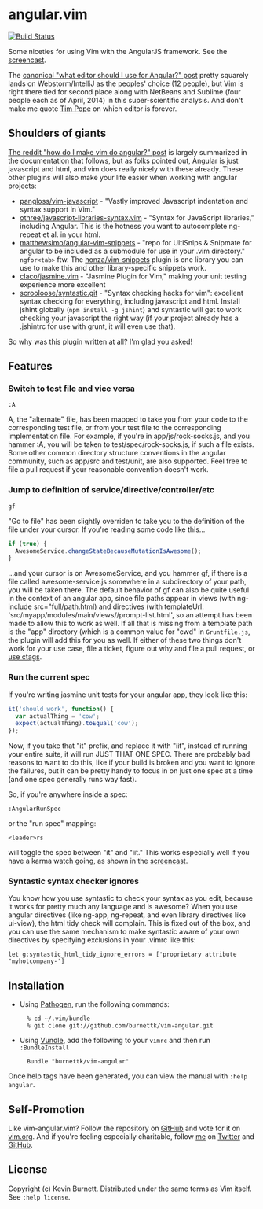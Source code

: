 # angular.vim

[![Build Status](https://travis-ci.org/burnettk/vim-angular.svg)](https://travis-ci.org/burnettk/vim-angular)

Some niceties for using Vim with the AngularJS framework. See the [screencast][screencast].

The [canonical "what editor should I use for Angular?" post][editorchoice]
pretty squarely lands on Webstorm/IntelliJ as the peoples' choice 
(12 people), but Vim is right there tied for second place along with
NetBeans and Sublime (four people each as of April, 2014) in this
super-scientific analysis. And don't make me quote [Tim Pope][tpope] on
which editor is forever.

## Shoulders of giants

[The reddit "how do I make vim do angular?" post][reddit] is largely
summarized in the documentation that follows, but as folks pointed out,
Angular is just javascript and html, and vim
does really nicely with these already. These other plugins will
also make your life easier when working with angular projects:

 * [pangloss/vim-javascript][vim-javascript] - "Vastly improved Javascript indentation and syntax support in Vim."
 * [othree/javascript-libraries-syntax.vim][javascript-libraries-syntax.vim] - "Syntax for JavaScript libraries," including Angular. This is the hotness you want to autocomplete ng-repeat et al. in your html.
 * [matthewsimo/angular-vim-snippets][angular-vim-snippets] - "repo for UltiSnips & Snipmate for angular to be included as a submodule for use in your .vim directory." `ngfor<tab>` ftw. The [honza/vim-snippets][vim-snippets] plugin is one library you can use to make this and other library-specific snippets work.
 * [claco/jasmine.vim][jasmine.vim] - "Jasmine Plugin for Vim," making your unit testing experience more excellent
 * [scrooloose/syntastic.git][syntastic] - "Syntax checking hacks for vim": excellent syntax checking for everything, including javascript and html. Install jshint globally (`npm install -g jshint`) and syntastic will get to work checking your javascript the right way (if your project already has a .jshintrc for use with grunt, it will even use that).

So why was this plugin written at all? I'm glad you asked!

## Features

### Switch to test file and vice versa

    :A

A, the "alternate" file, has been mapped to take you from your code to the
corresponding test file, or from your test file to the corresponding
implementation file. For example, if you're in app/js/rock-socks.js, and 
you hammer :A, you will be taken to test/spec/rock-socks.js, if such a file
exists. Some other common directory structure conventions in the angular 
community, such as app/src and test/unit, are also supported. Feel free to 
file a pull request if your reasonable convention doesn't work.

### Jump to definition of service/directive/controller/etc

    gf

"Go to file" has been slightly overriden to take you to the definition of
the file under your cursor. If you're reading some code like this...

```javascript
if (true) {
  AwesomeService.changeStateBecauseMutationIsAwesome();
}
```

...and your cursor is on AwesomeService, and you hammer gf, if there is a
file called awesome-service.js somewhere in a subdirectory of your path,
you will be taken there. The default behavior of gf can also be quite
useful in the context of an angular app, since file paths appear in views
(with ng-include src="full/path.html) and directives (with templateUrl: 
'src/myapp/modules/main/views//prompt-list.html', so an
attempt has been made to allow this to work as well. If all that is missing
from a template path is the "app" directory (which is a common value for
"cwd" in `Gruntfile.js`, the plugin will add this for you as well. If either
of these two things don't work for your use case, file a ticket, figure
out why and file a pull request, or [use ctags][ctags].

### Run the current spec

If you're writing jasmine unit tests for your angular app, they look like
this:

```javascript
it('should work', function() {
  var actualThing = 'cow';
  expect(actualThing).toEqual('cow');
});

```

Now, if you take that "it" prefix, and replace it with "iit", instead of
running your entire suite, it will run JUST THAT ONE SPEC. There are
probably bad reasons to want to do this, like if your build is broken
and you want to ignore the failures, but it can be pretty handy to
focus in on just one spec at a time (and one spec generally runs way fast).

So, if you're anywhere inside a spec:

    :AngularRunSpec
    
or the "run spec" mapping:

    <leader>rs
    
will toggle the spec between "it" and "iit." This works especially well if
you have a karma watch going, as shown in the [screencast][screencast].

### Syntastic syntax checker ignores

You know how you use syntastic to check your syntax as you edit, because
it works for pretty much any language and is awesome? When you use angular
directives (like ng-app, ng-repeat, and even library directives like
ui-view), the html tidy check will complain. This is fixed out of the box,
and you can use the same mechanism to make syntastic aware of your own
directives by specifying exclusions in your .vimrc like this:

```
let g:syntastic_html_tidy_ignore_errors = ['proprietary attribute "myhotcompany-']
```

## Installation

* Using [Pathogen][pathogen], run the following commands:

        % cd ~/.vim/bundle
        % git clone git://github.com/burnettk/vim-angular.git

* Using [Vundle][vundle], add the following to your `vimrc` and then run
  `:BundleInstall`

        Bundle "burnettk/vim-angular"

Once help tags have been generated, you can view the manual with
`:help angular`.

## Self-Promotion

Like vim-angular.vim? Follow the repository on [GitHub][project] and vote
for it on [vim.org][vimorgscript].  And if you're feeling especially
charitable, follow [me][mysite] on [Twitter][mytwitter] and
[GitHub][mygithub].

## License

Copyright (c) Kevin Burnett.  Distributed under the same terms as Vim itself.
See `:help license`.

[editorchoice]: https://groups.google.com/forum/#!topic/angular/MvPSE0Gy1rs
[tpope]: https://github.com/tpope
[reddit]: http://www.reddit.com/r/vim/comments/1q10an/recommended_vim_pluginssetup_for_angular/
[vim-javascript]: https://github.com/pangloss/vim-javascript
[javascript-libraries-syntax.vim]: https://github.com/othree/javascript-libraries-syntax.vim
[angular-vim-snippets]: https://github.com/matthewsimo/angular-vim-snippets
[vim-snippets]: https://github.com/honza/vim-snippets
[jasmine.vim]: https://github.com/claco/jasmine.vim
[syntastic]: https://github.com/scrooloose/syntastic
[ctags]: http://tbaggery.com/2011/08/08/effortless-ctags-with-git.html
[screencast]: http://youtu.be/-tEaY7HsTn8
[pathogen]: https://github.com/tpope/vim-pathogen
[vundle]: https://github.com/gmarik/vundle
[project]: https://github.com/burnettk/vim-angular
[vimorgscript]: http://www.vim.org/scripts/script.php?script_id=4907
[mysite]: http://notkeepingitreal.com
[mytwitter]: http://twitter.com/kbbkkbbk
[mygithub]: https://github.com/burnettk
